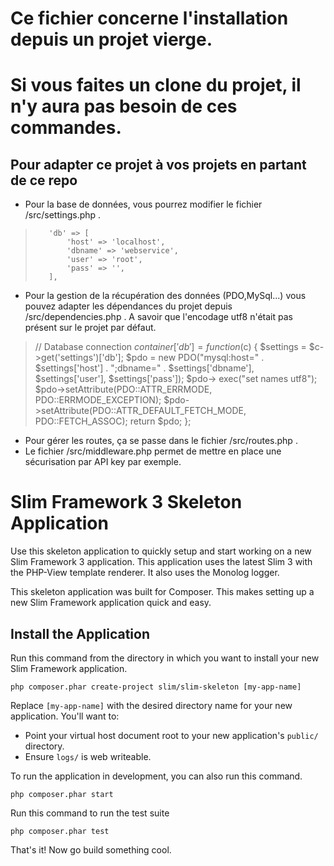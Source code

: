 # Ce fichier concerne l'installation depuis un projet vierge.
# Si vous faites un clone du projet, il n'y aura pas besoin de ces commandes.

## Pour adapter ce projet à vos projets en partant de ce repo

- Pour la base de données, vous pourrez modifier le fichier /src/settings.php .

>        'db' => [
>            'host' => 'localhost',
>            'dbname' => 'webservice',
>            'user' => 'root',
>            'pass' => '',
>        ],
>

- Pour la gestion de la récupération des données (PDO,MySql...) vous pouvez adapter les dépendances du projet depuis /src/dependencies.php . A savoir que l'encodage utf8 n'était pas présent sur le projet par défaut.

>// Database connection
>$container['db'] = function ($c) {
>    $settings = $c->get('settings')['db'];
>    $pdo = new PDO("mysql:host=" . $settings['host'] . ";dbname=" . $settings['dbname'],
>        $settings['user'], $settings['pass']);
>    $pdo-> exec("set names utf8");
>    $pdo->setAttribute(PDO::ATTR_ERRMODE, PDO::ERRMODE_EXCEPTION);
>    $pdo->setAttribute(PDO::ATTR_DEFAULT_FETCH_MODE, PDO::FETCH_ASSOC);
>    return $pdo;
>};

- Pour gérer les routes, ça se passe dans le fichier /src/routes.php .
- Le fichier /src/middleware.php permet de mettre en place une sécurisation par API key par exemple. 

# Slim Framework 3 Skeleton Application

Use this skeleton application to quickly setup and start working on a new Slim Framework 3 application. This application uses the latest Slim 3 with the PHP-View template renderer. It also uses the Monolog logger.

This skeleton application was built for Composer. This makes setting up a new Slim Framework application quick and easy.

## Install the Application

Run this command from the directory in which you want to install your new Slim Framework application.

    php composer.phar create-project slim/slim-skeleton [my-app-name]

Replace `[my-app-name]` with the desired directory name for your new application. You'll want to:

* Point your virtual host document root to your new application's `public/` directory.
* Ensure `logs/` is web writeable.

To run the application in development, you can also run this command. 

	php composer.phar start

Run this command to run the test suite

	php composer.phar test

That's it! Now go build something cool.
